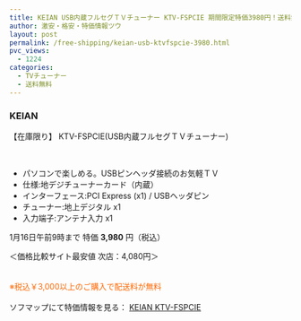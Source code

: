 ```yaml
---
title: KEIAN USB内蔵フルセグＴＶチューナー KTV-FSPCIE 期間限定特価3980円！送料無料！
author: 激安・格安・特価情報ツウ
layout: post
permalink: /free-shipping/keian-usb-ktvfspcie-3980.html
pvc_views:
  - 1224
categories:
  - TVチューナー
  - 送料無料
---
```

### KEIAN  
【在庫限り】 KTV-FSPCIE(USB内蔵フルセグＴＶチューナー)

<div class="img-bg2 img_L">
  <a Href="http://tr.my-affiliate.com/click.php?s=00091995&#038;p=00100225&#038;bc=LB&#038;url=http%3a%2f%2fwww%2esofmap%2ecom%2fproduct_detail%2fexec%2f_%2fsku%3d11246886" target="_blank" ><br /> <img Border="0" Src="http://i0.wp.com/www.sofmap.com/images/product/medium/4534782894442.jpg?w=546" title="" alt="" data-recalc-dims="1" /><img Src="http://ad.jp.ap.valuecommerce.com/servlet/gifbanner?sid=2239791&#038;pid=875646671" height="1" width="1" Border="0" title="" alt="" /></a>
</div>

<!--more-->

  * パソコンで楽しめる。USBピンヘッダ接続のお気軽ＴＶ
  * 仕様:地デジチューナーカード（内蔵）
  * インターフェース:PCI Express (x1) / USBヘッダピン
  * チューナー:地上デジタル x1
  * 入力端子:アンテナ入力 x1

1月16日午前9時まで 特価 <span class="tokka-price"><strong>3,980</strong></span> 円（税込）　

＜価格比較サイト最安値 次店：4,080円＞

　  
<span style="color: #FF6600">※税込￥3,000以上のご購入で配送料が無料</span>  
<br clear="all" />ソフマップにて特価情報を見る： <a Href="http://tr.my-affiliate.com/click.php?s=00091995&#038;p=00100225&#038;bc=LB&#038;url=http%3a%2f%2fwww%2esofmap%2ecom%2fproduct_detail%2fexec%2f_%2fsku%3d11246886" target="_blank" ><span class="fs150p">KEIAN KTV-FSPCIE</span></a>
